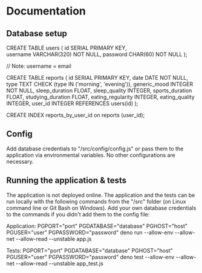 # Documentation
 
## Database setup

CREATE TABLE users (
  id SERIAL PRIMARY KEY,          
  username VARCHAR(320) NOT NULL, 
  password CHAR(60) NOT NULL
);

// Note: username = email

CREATE TABLE reports (
  id SERIAL PRIMARY KEY,
  date DATE NOT NULL,
  type TEXT CHECK (type IN ('morning', 'evening')),
  generic_mood INTEGER NOT NULL,
  sleep_duration FLOAT,
  sleep_quality INTEGER,
  sports_duration FLOAT,
  studying_duration FLOAT,
  eating_regularity INTEGER,
  eating_quality INTEGER,
  user_id INTEGER REFERENCES users(id)
);

CREATE INDEX reports_by_user_id on reports (user_id);

## Config

Add database credentials to "/src/config/config.js" or pass them to the application via environmental variables. No other configurations are necessary.

## Running the application & tests

The application is not deployed online. The application and the tests can be run locally with the following commands from the "/src" folder (on Linux command line or Git Bash on Windows). Add your own database credentials to the commands if you didn't add them to the config file:

Application:
PGPORT="port" PGDATABASE="database" PGHOST="host" PGUSER="user" PGPASSWORD="password" deno run --allow-env --allow-net --allow-read --unstable app.js

Tests:
PGPORT="port" PGDATABASE="database" PGHOST="host" PGUSER="user" PGPASSWORD="password" deno test --allow-env --allow-net --allow-read --unstable app_test.js
